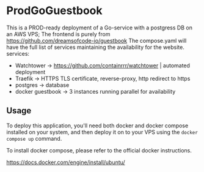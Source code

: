 # ProdGoGuestbook

This is a PROD-ready deployment of a Go-service with a postgress DB on an AWS VPS; The frontend is purely from https://github.com/dreamsofcode-io/guestbook
The compose.yaml will have the full list of services maintaining the availability for the website. 
services:
- Watchtower -> https://github.com/containrrr/watchtower | automated deployment
- Traefik -> HTTPS TLS certificate, reverse-proxy, http redirect to https
- postgres -> database
- docker guestbook -> 3 instances running parallel for availability

## Usage

To deploy this application, you'll need both docker and docker compose installed on your system, and then deploy it on to your
VPS using the `docker compose up` command.

To install docker compose, please refer to the official docker instructions.

https://docs.docker.com/engine/install/ubuntu/
